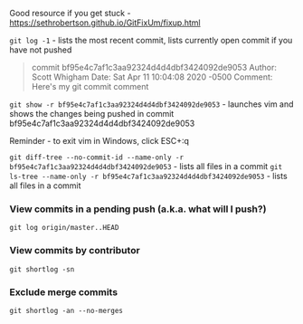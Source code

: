Good resource if you get stuck - https://sethrobertson.github.io/GitFixUm/fixup.html

`git log -1` - lists the most recent commit, lists currently open commit if you have not pushed

> commit bf95e4c7af1c3aa92324d4d4dbf3424092de9053
> Author: Scott Whigham 
> Date:   Sat Apr 11 10:04:08 2020 -0500
> Comment: Here's my git commit comment

`git show -r bf95e4c7af1c3aa92324d4d4dbf3424092de9053` - launches vim and shows the changes being pushed in commit bf95e4c7af1c3aa92324d4d4dbf3424092de9053

Reminder - to exit vim in Windows, click ESC+:q

`git diff-tree --no-commit-id --name-only -r bf95e4c7af1c3aa92324d4d4dbf3424092de9053` - lists all files in a commit
`git ls-tree --name-only -r bf95e4c7af1c3aa92324d4d4dbf3424092de9053` - lists all files in a commit

### View commits in a pending push (a.k.a. what will I push?)
`git log origin/master..HEAD`

### View commits by contributor 
`git shortlog -sn`

### Exclude merge commits
`git shortlog -an --no-merges`
